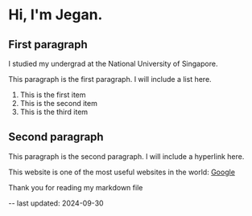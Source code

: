 # Hi, I'm Jegan.
## First paragraph
I studied my undergrad at the National University of Singapore.

This paragraph is the first paragraph. I will include a list here.
1. This is the first item
1. This is the second item
1. This is the third item
## Second paragraph
This paragraph is the second paragraph. I will include a hyperlink here.

This website is one of the most useful websites in the world: [Google](www.google.com)

Thank you for reading my markdown file

--
last updated: 2024-09-30
